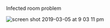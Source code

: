 Infected room problem


![screen shot 2019-03-05 at 9 03 11 pm](https://user-images.githubusercontent.com/32153064/53850705-35133a00-3f8a-11e9-9ab7-6b8991d2779e.png)
